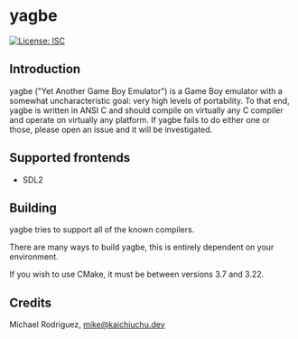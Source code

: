# yagbe

[![License: ISC](https://img.shields.io/badge/License-ISC-blue.svg)](https://opensource.org/licenses/ISC)

## Introduction

yagbe ("Yet Another Game Boy Emulator") is a Game Boy emulator with a somewhat
uncharacteristic goal: very high levels of portability. To that end, yagbe is
written in ANSI C and should compile on virtually any C compiler and operate
on virtually any platform. If yagbe fails to do either one or those, please
open an issue and it will be investigated.

## Supported frontends

 - SDL2

## Building

yagbe tries to support all of the known compilers.

There are many ways to build yagbe, this is entirely dependent on your
environment.

If you wish to use CMake, it must be between versions 3.7 and 3.22.

## Credits

Michael Rodriguez, mike@kaichiuchu.dev
